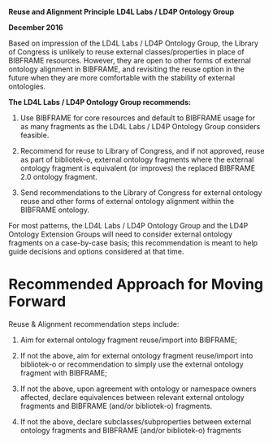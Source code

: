 **Reuse and Alignment Principle**
**LD4L Labs / LD4P Ontology Group**

**December 2016**

Based on impression of the LD4L Labs / LD4P Ontology Group, the Library
of Congress is unlikely to reuse external classes/properties in place of
BIBFRAME resources. However, they are open to other forms of external
ontology alignment in BIBFRAME, and revisiting the reuse option in the
future when they are more comfortable with the stability of external
ontologies.

**The LD4L Labs / LD4P Ontology Group recommends:**

1.  Use BIBFRAME for core resources and default to BIBFRAME usage for as many fragments as the LD4L Labs / LD4P Ontology Group considers feasible.

2.  Recommend for reuse to Library of Congress, and if not approved, reuse as part of bibliotek-o, external ontology fragments where the external ontology fragment is equivalent (or improves) the replaced BIBFRAME 2.0 ontology fragment.

3.  Send recommendations to the Library of Congress for external ontology reuse and other forms of external ontology alignment within the BIBFRAME ontology.

For most patterns, the LD4L Labs / LD4P Ontology Group and the LD4P
Ontology Extension Groups will need to consider external ontology
fragments on a case-by-case basis; this recommendation is meant to help
guide decisions and options considered at that time.

Recommended Approach for Moving Forward
=======================================

Reuse & Alignment recommendation steps include:

1.  Aim for external ontology fragment reuse/import into BIBFRAME;

2.  If not the above, aim for external ontology fragment reuse/import into bibliotek-o or recommendation to simply use the external ontology fragment with BIBFRAME;

3.  If not the above, upon agreement with ontology or namespace owners affected, declare equivalences between relevant external ontology fragments and BIBFRAME (and/or bibliotek-o) fragments.

4.  If not the above, declare subclasses/subproperties between external ontology fragments and BIBFRAME (and/or bibliotek-o) fragments



